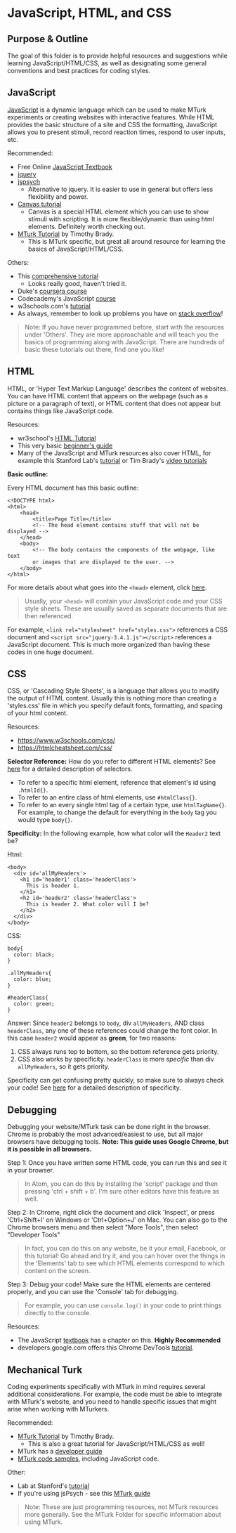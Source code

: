 # JavaScript, HTML, and CSS

##  Purpose & Outline

The goal of this folder is to provide helpful resources and suggestions while learning JavaScript/HTML/CSS, as well as designating some general conventions and best practices for coding styles.

## JavaScript

[JavaScript](http://javascript.info/intro) is a dynamic language which can be used to make MTurk experiments or creating websites with interactive features. While HTML provides the basic structure of a site and CSS the formatting, JavaScript allows you to present stimuli, record reaction times, respond to user inputs, etc.

Recommended:
* Free Online [JavaScript Textbook](https://javascript.info/)
* [jquery](https://jquery.com/)
* [jspsych](https://www.jspsych.org/)
    * Alternative to jquery. It is easier to use in general but offers less flexibility and power.
* [Canvas tutorial](https://developer.mozilla.org/en-US/docs/Web/API/Canvas_API/Tutorial)
    * Canvas is a special HTML element which you can use to show stimuli with scripting. It is more flexible/dynamic than using html elements. Definitely worth checking out.
* [MTurk Tutorial](https://bradylab.ucsd.edu/ttt/) by Timothy Brady.
    * This is MTurk specific, but great all around resource for learning the basics of JavaScript/HTML/CSS.

Others:
* This [comprehensive tutorial](https://crumplab.github.io/programmingforpsych/web-experiments.html)
    * Looks really good, haven't tried it.
* Duke's [coursera course](https://www.coursera.org/learn/duke-programming-web)
* Codecademy's JavaScript [course](https://www.codecademy.com/learn/introduction-to-javascript)
* w3schools.com's [tutorial](https://www.w3schools.com/js/)
* As always, remember to look up problems you have on [stack overflow](https://stackoverflow.com/)!

>Note: If you have never programmed before, start with the resources under 'Others'. They are more approachable and will teach you the basics of programming along with JavaScript. There are hundreds of basic these tutorials out there, find one you like!

## HTML

HTML, or 'Hyper Text Markup Language' describes the content of websites. You can have HTML content that appears on the webpage (such as a picture or a paragraph of text), or HTML content that does not appear but contains things like JavaScript code.

Resources:

* wr3school's [HTML Tutorial](https://www.w3schools.com/html/html_intro.asp)
* This very basic [beginner's guide](https://www.quicksprout.com/beginners-guide-to-html/)
* Many of the JavaScript and MTurk resources also cover HTML, for example this Stanford Lab's [tutorial](http://cocolab.stanford.edu/mturk-tools.html) or Tim Brady's [video tutorials](https://bradylab.ucsd.edu/ttt/)

**Basic outline:**

Every HTML document has this basic outline:

    <!DOCTYPE html>
    <html>
        <head>
            <title>Page Title</title>
            <!-- The head element contains stuff that will not be displayed -->
        </head>
        <body>
            <!-- The body contains the components of the webpage, like text
            or images that are displayed to the user. -->
        </body>
    </html>

  For more details about what goes into the `<head>` element, click [here](https://www.w3schools.com/html/html_head.asp).
  > Usually, your `<head>` will contain your JavaScript code and your CSS style sheets. These are usually saved as separate documents that are then referenced.

  For example, `<link rel="stylesheet" href="styles.css">` references a CSS document and `<script src="jquery-3.4.1.js"></script>` references a JavaScript document. This is much more organized than having these codes in one huge document.

## CSS

CSS, or 'Cascading Style Sheets', is a language that allows you to modify the output of HTML content. Usually this is nothing more than creating a 'styles.css' file in which you specify default fonts, formatting, and spacing of your html content.

Resources:
* https://www.w3schools.com/css/
* https://htmlcheatsheet.com/css/

**Selector Reference:** How do you refer to different HTML elements? See [here](https://www.w3schools.com/cssref/css_selectors.asp) for a detailed description of selectors.

- To refer to a specific html element, reference that element's id using `.htmlId{}`.
- To refer to an entire class of html elements, use `#htmlClass{}`.
- To refer to an every single html tag of a certain type, use `htmlTagName{}`. For example, to change the default for everything in the `body` tag you would type `body{}`.

**Specificity:** In the following example, how what color will the `Header2` text be?

Html:

    <body>
      <div id='allMyHeaders'>
        <h1 id='header1' class='headerClass'>
          This is header 1.
        </h1>
        <h2 id='header2' class='headerClass'>
          This is header 2. What color will I be?
        </h2>
      </div>
    </body>

CSS:

```
body{
  color: black;
}

.allMyHeaders{
  color: blue;
}

#headerClass{
  color: green;
}
```

Answer: Since `header2` belongs to `body`, div `allMyHeaders`, AND class `headerClass`, any one of these references could change the font color. In this case `header2` would appear as **green**, for two reasons:

1. CSS always runs top to bottom, so the bottom reference gets priority.
2. CSS also works by specificity. `headerClass` is more *specific* than div `allMyHeaders`, so it gets priority.

Specificity can get confusing pretty quickly, so make sure to always check your code! See [here](https://developer.mozilla.org/en-US/docs/Web/CSS/Specificity) for a detailed description of specificity.

## Debugging

Debugging your website/MTurk task can be done right in the browser. Chrome is probably the most advanced/easiest to use, but all major browsers have debugging tools. **Note: This guide uses Google Chrome, but it is possible in all browsers.**

Step 1: Once you have written some HTML code, you can run this and see it in your browser.

>In Atom, you can do this by installing the 'script' package and then
pressing 'ctrl + shift + b'. I'm sure other editors have this feature as well.

Step 2: In Chrome, right click the document and click 'Inspect', or press 'Ctrl+Shift+I' on Windows or 'Ctrl+Option+J' on Mac.
You can also go to the Chrome browsers menu and then select "More Tools", then select "Developer Tools"

> In fact, you can do this on any website, be it your email, Facebook, or this tutorial! Go ahead and try it, and you can hover over the things in the 'Elements' tab to see which HTML elements correspond to which content on the screen.

Step 3: Debug your code! Make sure the HTML elements are centered properly, and you can use the 'Console' tab for debugging.

>For example, you can use `console.log()` in your code to print things directly to the console.

Resources:
* The JavaScript [textbook](https://javascript.info/debugging-chrome) has a chapter on this. **Highly Recommended**
* developers.google.com offers this Chrome DevTools [tutorial](https://developers.google.com/web/tools/chrome-devtools/javascript).

## Mechanical Turk

Coding experiments specifically with MTurk in mind requires several additional considerations. For example, the code must be able to integrate with MTurk's website, and you need to handle specific issues that might arise when working with MTurkers.

Recommended:

* [MTurk Tutorial](https://bradylab.ucsd.edu/ttt/) by Timothy Brady.
    - This is also a great tutorial for JavaScript/HTML/CSS as well!  
* MTurk has a [developer guide](https://www.mturk.com/resources)
* [MTurk code samples](https://github.com/aws-samples/mturk-code-samples), including JavaScript code.

Other:
* Lab at Stanford's [tutorial](http://cocolab.stanford.edu/mturk-tools.html)
* If you're using jsPsych - see this [MTurk guide](https://www.jspsych.org/overview/mturk/)

>Note: These are just programming resources, not MTurk resources more generally. See the MTurk Folder for specific information about using MTurk.
